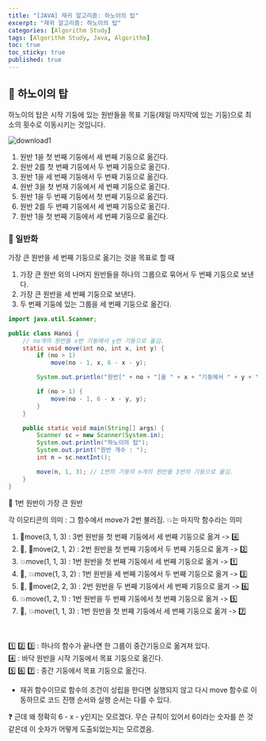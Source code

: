 ```yaml
---
title: "[JAVA] 재귀 알고리즘: 하노이의 탑"
excerpt: "재귀 알고리즘: 하노이의 탑"
categories: [Algorithm Study]
tags: [Algorithm Study, Java, Algorithm]
toc: true
toc_sticky: true
published: true
---
```


## 🔮 하노이의 탑

하노이의 탑은 시작 기둥에 있는 원반들을 목표 기둥(제일 마지막에 있는 기둥)으로 최소의 횟수로 이동시키는 것입니다.

![download1](https://user-images.githubusercontent.com/96654391/162562019-7db3f125-e5db-4dd0-94b6-56293a918c10.png)

1. 원반 1을 첫 번째 기둥에서 세 번째 기둥으로 옮긴다.
2. 원반 2를 첫 번째 기둥에서 두 번째 기둥으로 옮긴다.
3. 원반 1을 세 번째 기둥에서 두 번째 기둥으로 옮긴다.
4. 원반 3을 첫 번재 기둥에서 세 번째 기둥으로 옮긴다.
5. 원반 1을 두 번째 기둥에서 첫 번째 기둥으로 옮긴다.
6. 원반 2를 두 번째 기둥에서 세 번째 기둥으로 옮긴다.
7. 원반 1을 첫 번째 기둥에서 세 번째 기둥으로 옮긴다.

### 📍 일반화

가장 큰 원반을 세 번째 기둥으로 옮기는 것을 목표로 할 때 <br>

1. 가장 큰 원반 외의 나머지 원반들을 하나의 그룹으로 묶어서 두 번째 기둥으로 보낸다.
2. 가장 큰 원반을 세 번째 기둥으로 보낸다.
3. 두 번째 기둥에 있는 그룹을 세 번째 기둥으로 옮긴다.
   <br>

```java
import java.util.Scanner;

public class Hanoi {
    // no개의 원반들 x번 기둥에서 y번 기둥으로 옮김.
    static void move(int no, int x, int y) {
        if (no > 1)
            move(no - 1, x, 6 - x - y);

        System.out.println("원반[" + no + "]을 " + x + "기둥에서 " + y + "기둥으로 옮김");

        if (no > 1) {
            move(no - 1, 6 - x - y, y);
        }
    }

    public static void main(String[] args) {
        Scanner sc = new Scanner(System.in);
        System.out.println("하노이의 탑");
        System.out.print("원반 개수 : ");
        int n = sc.nextInt();

        move(n, 1, 3); // 1번의 기둥의 n개의 원반들 3번의 기둥으로 옮김.
    }
}
```

📌 1번 원반이 가장 큰 원반 <br>

각 이모티콘의 의미 : 그 함수에서 move가 2번 불러짐. 💥는 마지막 함수라는 의미 <br>

1. 🍹move(3, 1, 3) : 3번 원반을 첫 번째 기둥에서 세 번째 기둥으로 옮겨 -> 4️⃣
2. 🍹, 🍺move(2, 1, 2) : 2번 원반을 첫 번째 기둥에서 두 번째 기둥으로 옮겨 -> 2️⃣
3. 💥move(1, 1, 3) : 1번 원반을 첫 번째 기둥에서 세 번째 기둥으로 옮겨 -> 1️⃣
4. 🍺, 💥move(1, 3, 2) : 1번 원반을 세 번째 기둥에서 두 번째 기둥으로 옮겨 -> 3️⃣
5. 🍹, 📗move(2, 2, 3) : 2번 원반을 두 번째 기둥에서 세 번째 기둥으로 옮겨 -> 6️⃣
6. 💥move(1, 2, 1) : 1번 원반을 두 번째 기둥에서 첫 번째 기둥으로 옮겨 -> 5️⃣
7. 📗, 💥move(1, 1, 3) : 1번 원반을 첫 번째 기둥에서 세 번째 기둥으로 옮겨 -> 7️⃣

<br>

1️⃣ 2️⃣ 3️⃣ : 하나의 함수가 끝나면 한 그룹이 중간기둥으로 옮겨져 있다. <br>
4️⃣ : 바닥 원반을 시작 기둥에서 목표 기둥으로 옮긴다. <br>
5️⃣ 6️⃣ 7️⃣ : 중간 기둥에서 목표 기둥으로 옮긴다. <br>

- 재귀 함수이므로 함수의 조건이 성립을 한다면 실행되지 않고 다시 move 함수로 이동하므로 코드 진행 순서와 실행 순서는 다를 수 있다.

❓ 근데 왜 정확히 6 - x - y인지는 모르겠다. 무슨 규칙이 있어서 6이라는 숫자를 쓴 것 같은데 이 숫자가 어떻게 도출되었는지는 모르겠음.
